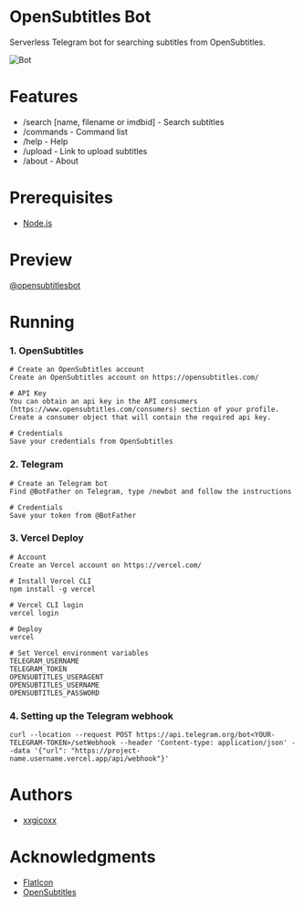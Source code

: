 # OpenSubtitles Bot
Serverless Telegram bot for searching subtitles from OpenSubtitles.

![Bot](https://i.imgur.com/zkHn3eg.png)

# Features
* /search [name, filename or imdbid] - Search subtitles
* /commands - Command list
* /help - Help
* /upload - Link to upload subtitles
* /about - About

# Prerequisites
* [Node.js](https://nodejs.org/en/)

# Preview
[@opensubtitlesbot](https://t.me/opensubtitlesbot)

# Running
### 1. OpenSubtitles
````
# Create an OpenSubtitles account
Create an OpenSubtitles account on https://opensubtitles.com/

# API Key
You can obtain an api key in the API consumers (https://www.opensubtitles.com/consumers) section of your profile. Create a consumer object that will contain the required api key.

# Credentials
Save your credentials from OpenSubtitles
````

### 2. Telegram
````
# Create an Telegram bot
Find @BotFather on Telegram, type /newbot and follow the instructions

# Credentials
Save your token from @BotFather
````

### 3. Vercel Deploy
````
# Account
Create an Vercel account on https://vercel.com/

# Install Vercel CLI
npm install -g vercel

# Vercel CLI login
vercel login

# Deploy
vercel

# Set Vercel environment variables
TELEGRAM_USERNAME
TELEGRAM_TOKEN
OPENSUBTITLES_USERAGENT
OPENSUBTITLES_USERNAME
OPENSUBTITLES_PASSWORD
````

### 4. Setting up the Telegram webhook
````
curl --location --request POST https://api.telegram.org/bot<YOUR-TELEGRAM-TOKEN>/setWebhook --header 'Content-type: application/json' --data '{"url": "https://project-name.username.vercel.app/api/webhook"}'
````

# Authors
* [xxgicoxx](https://github.com/xxgicoxx/)

# Acknowledgments
* [FlatIcon](https://www.flaticon.com/)
* [OpenSubtitles](https://www.opensubtitles.org/)